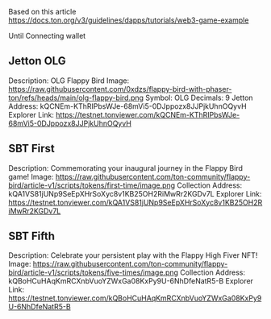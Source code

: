 Based on this article
https://docs.ton.org/v3/guidelines/dapps/tutorials/web3-game-example

Until 
Connecting wallet

Jetton OLG
---
Description: OLG Flappy Bird
Image: https://raw.githubusercontent.com/0xdzs/flappy-bird-with-phaser-ton/refs/heads/main/olg-flappy-bird.png
Symbol: OLG
Decimals: 9
Jetton Address: kQCNEm-KThRIPbsWJe-68mVi5-0DJppozx8JJPjkUhnOQyvH
Explorer Link: https://testnet.tonviewer.com/kQCNEm-KThRIPbsWJe-68mVi5-0DJppozx8JJPjkUhnOQyvH

SBT First
---
Description: Commemorating your inaugural journey in the Flappy Bird game!
Image: https://raw.githubusercontent.com/ton-community/flappy-bird/article-v1/scripts/tokens/first-time/image.png
Collection Address: kQA1VS81jUNp9SeEpXHrSoXyc8v1KB25OH2RiMwRr2KGDv7L
Explorer Link: https://testnet.tonviewer.com/kQA1VS81jUNp9SeEpXHrSoXyc8v1KB25OH2RiMwRr2KGDv7L

SBT Fifth
---
Description: Celebrate your persistent play with the Flappy High Fiver NFT!
Image: https://raw.githubusercontent.com/ton-community/flappy-bird/article-v1/scripts/tokens/five-times/image.png
Collection Address: kQBoHCuHAqKmRCXnbVuoYZWxGa08KxPy9U-6NhDfeNatR5-B
Explorer Link: https://testnet.tonviewer.com/kQBoHCuHAqKmRCXnbVuoYZWxGa08KxPy9U-6NhDfeNatR5-B
